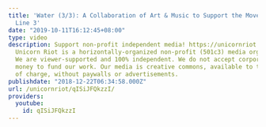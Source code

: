 ```yaml
---
title: 'Water (3/3): A Collaboration of Art & Music to Support the Movement Against
  Line 3'
date: "2019-10-11T16:12:45+08:00"
type: video
description: Support non-profit independent media! https://unicornriot.ninja/support-our-work/
  Unicorn Riot is a horizontally-organized non-profit (501c3) media organization.
  We are viewer-supported and 100% independent. We do not accept corporate or government
  money to fund our work. Our media is creative commons, available to the public free
  of charge, without paywalls or advertisements.
publishdate: "2018-12-22T06:34:58.000Z"
url: /unicornriot/qISiJFQkzzI/
providers:
  youtube:
    id: qISiJFQkzzI
---
```

